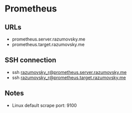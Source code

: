 # Prometheus

## URLs

- prometheus.server.razumovsky.me
- prometheus.target.razumovsky.me

## SSH connection

- ssh razumovsky_r@prometheus.server.razumovsky.me
- ssh razumovsky_r@prometheus.target.razumovsky.me

## Notes

- Linux default scrape port: 9100
